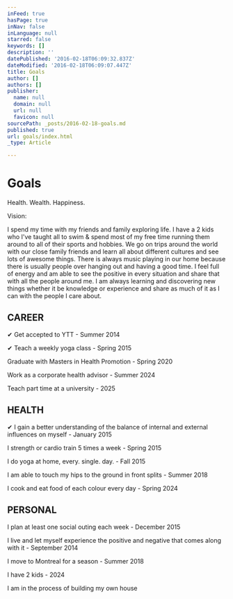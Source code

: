 ```yaml
---
inFeed: true
hasPage: true
inNav: false
inLanguage: null
starred: false
keywords: []
description: ''
datePublished: '2016-02-18T06:09:32.837Z'
dateModified: '2016-02-18T06:09:07.447Z'
title: Goals
author: []
authors: []
publisher:
  name: null
  domain: null
  url: null
  favicon: null
sourcePath: _posts/2016-02-18-goals.md
published: true
url: goals/index.html
_type: Article

---
```

# Goals

Health. Wealth. Happiness.

Vision:

I spend my time with my friends and family exploring life. I have a 2 kids who I've taught all to swim & spend most of my free time running them around to all of their sports and hobbies. We go on trips around the world with our close family friends and learn all about different cultures and see lots of awesome things. There is always music playing in our home because there is usually people over hanging out and having a good time. I feel full of energy and am able to see the positive in every situation and share that with all the people around me. I am always learning and discovering new things whether it be knowledge or experience and share as much of it as I can with the people I care about.

## CAREER

✔ Get accepted to YTT - Summer 2014

✔ Teach a weekly yoga class - Spring 2015

Graduate with Masters in Health Promotion - Spring 2020

Work as a corporate health advisor - Summer 2024

Teach part time at a university - 2025

## HEALTH

✔ I gain a better understanding of the balance of internal and external influences on myself - January 2015

I strength or cardio train 5 times a week - Spring 2015

I do yoga at home, every. single. day. - Fall 2015

I am able to touch my hips to the ground in front splits - Summer 2018

I cook and eat food of each colour every day - Spring 2024

## PERSONAL

I plan at least one social outing each week - December 2015

I live and let myself experience the positive and negative that comes along with it - September 2014

I move to Montreal for a season - Summer 2018

I have 2 kids - 2024

I am in the process of building my own house